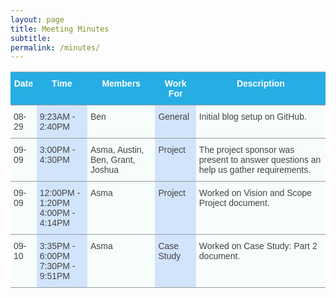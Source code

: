 ```yaml
---
layout: page
title: Meeting Minutes
subtitle:
permalink: /minutes/
---
```


<style type="text/css">
.tg  {border-collapse:collapse;border-spacing:0;border-color:#999;}
.tg td{font-family:Arial, sans-serif;font-size:14px;padding:10px 5px;border-style:solid;border-width:0px;overflow:hidden;word-break:normal;border-color:#999;color:#444;background-color:#F7FDFA;border-top-width:1px;border-bottom-width:1px;}
.tg th{font-family:Arial, sans-serif;font-size:14px;font-weight:normal;padding:10px 5px;border-style:solid;border-width:0px;overflow:hidden;word-break:normal;border-color:#999;color:#fff;background-color:#26ADE4;border-top-width:1px;border-bottom-width:1px;}
.tg .tg-9hbo{font-weight:bold;vertical-align:top}
.tg .tg-yw4l{vertical-align:top}
.tg .tg-6k2t{background-color:#D2E4FC;vertical-align:top}
</style>
<table class="tg">
  <tr>
    <th class="tg-9hbo">Date</th>
    <th class="tg-9hbo">Time</th>
    <th class="tg-9hbo">Members</th>
    <th class="tg-9hbo">Work For</th>
    <th class="tg-9hbo">Description</th>
  </tr>
  <tr>
    <td class="tg-yw4l">08-29<br></td>
    <td class="tg-6k2t">9:23AM - 2:40PM</td>
    <td class="tg-yw4l">Ben</td>
    <td class="tg-6k2t">General</td>
    <td class="tg-yw4l">Initial blog setup on GitHub.</td>
  </tr>
  <tr>
    <td class="tg-yw4l">09-09</td>
    <td class="tg-6k2t">3:00PM - 4:30PM</td>
    <td class="tg-yw4l">Asma, Austin, Ben, Grant, Joshua</td>
    <td class="tg-6k2t">Project</td>
    <td class="tg-yw4l">The project sponsor was present to answer questions an help us gather requirements.</td>
  </tr>
  <tr>
    <td class="tg-yw4l">09-09<br></td>
    <td class="tg-6k2t">12:00PM - 1:20PM<br>4:00PM - 4:14PM</td>
    <td class="tg-yw4l">Asma</td>
    <td class="tg-6k2t">Project</td>
    <td class="tg-yw4l">Worked on Vision and Scope Project document.</td>
  </tr>
  <tr>
    <td class="tg-yw4l">09-10<br></td>
    <td class="tg-6k2t">3:35PM - 6:00PM<br>7:30PM - 9:51PM</td>
    <td class="tg-yw4l">Asma</td>
    <td class="tg-6k2t">Case Study</td>
    <td class="tg-yw4l">Worked on Case Study: Part 2 document.</td>
  </tr>
</table>
